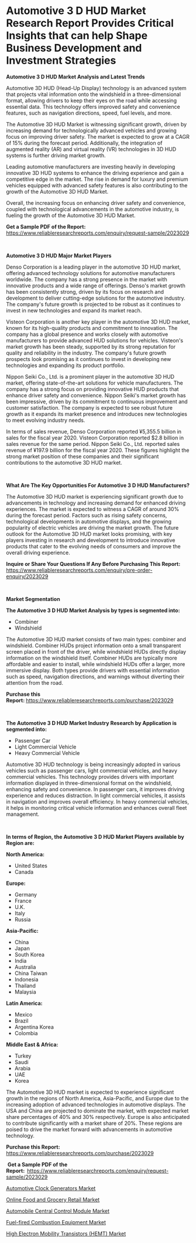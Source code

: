 <p><h1>Automotive 3 D HUD Market Research Report Provides Critical Insights that can help Shape Business Development and Investment Strategies</h1></p><p><strong>Automotive 3 D HUD Market Analysis and Latest Trends</strong></p>
<p><p>Automotive 3D HUD (Head-Up Display) technology is an advanced system that projects vital information onto the windshield in a three-dimensional format, allowing drivers to keep their eyes on the road while accessing essential data. This technology offers improved safety and convenience features, such as navigation directions, speed, fuel levels, and more.</p><p>The Automotive 3D HUD Market is witnessing significant growth, driven by increasing demand for technologically advanced vehicles and growing focus on improving driver safety. The market is expected to grow at a CAGR of 15% during the forecast period. Additionally, the integration of augmented reality (AR) and virtual reality (VR) technologies in 3D HUD systems is further driving market growth.</p><p>Leading automotive manufacturers are investing heavily in developing innovative 3D HUD systems to enhance the driving experience and gain a competitive edge in the market. The rise in demand for luxury and premium vehicles equipped with advanced safety features is also contributing to the growth of the Automotive 3D HUD Market.</p><p>Overall, the increasing focus on enhancing driver safety and convenience, coupled with technological advancements in the automotive industry, is fueling the growth of the Automotive 3D HUD Market.</p></p>
<p><strong>Get a Sample PDF of the Report:&nbsp;</strong> <a href="https://www.reliableresearchreports.com/enquiry/request-sample/2023029">https://www.reliableresearchreports.com/enquiry/request-sample/2023029</a></p>
<p>&nbsp;</p>
<p><strong>Automotive 3 D HUD Major Market Players</strong></p>
<p><p>Denso Corporation is a leading player in the automotive 3D HUD market, offering advanced technology solutions for automotive manufacturers worldwide. The company has a strong presence in the market with innovative products and a wide range of offerings. Denso's market growth has been consistently strong, driven by its focus on research and development to deliver cutting-edge solutions for the automotive industry. The company's future growth is projected to be robust as it continues to invest in new technologies and expand its market reach.</p><p>Visteon Corporation is another key player in the automotive 3D HUD market, known for its high-quality products and commitment to innovation. The company has a global presence and works closely with automotive manufacturers to provide advanced HUD solutions for vehicles. Visteon's market growth has been steady, supported by its strong reputation for quality and reliability in the industry. The company's future growth prospects look promising as it continues to invest in developing new technologies and expanding its product portfolio.</p><p>Nippon Seiki Co., Ltd. is a prominent player in the automotive 3D HUD market, offering state-of-the-art solutions for vehicle manufacturers. The company has a strong focus on providing innovative HUD products that enhance driver safety and convenience. Nippon Seiki's market growth has been impressive, driven by its commitment to continuous improvement and customer satisfaction. The company is expected to see robust future growth as it expands its market presence and introduces new technologies to meet evolving industry needs.</p><p>In terms of sales revenue, Denso Corporation reported ¥5,355.5 billion in sales for the fiscal year 2020. Visteon Corporation reported $2.8 billion in sales revenue for the same period. Nippon Seiki Co., Ltd. reported sales revenue of ¥197.9 billion for the fiscal year 2020. These figures highlight the strong market position of these companies and their significant contributions to the automotive 3D HUD market.</p></p>
<p>&nbsp;</p>
<p><strong>What Are The Key Opportunities For Automotive 3 D HUD Manufacturers?</strong></p>
<p><p>The Automotive 3D HUD market is experiencing significant growth due to advancements in technology and increasing demand for enhanced driving experiences. The market is expected to witness a CAGR of around 30% during the forecast period. Factors such as rising safety concerns, technological developments in automotive displays, and the growing popularity of electric vehicles are driving the market growth. The future outlook for the Automotive 3D HUD market looks promising, with key players investing in research and development to introduce innovative products that cater to the evolving needs of consumers and improve the overall driving experience.</p></p>
<p><strong>Inquire or Share Your Questions If Any Before Purchasing This Report:</strong> <a href="https://www.reliableresearchreports.com/enquiry/pre-order-enquiry/2023029">https://www.reliableresearchreports.com/enquiry/pre-order-enquiry/2023029</a></p>
<p>&nbsp;</p>
<p><strong>Market Segmentation</strong></p>
<p><strong>The Automotive 3 D HUD Market Analysis by types is segmented into:</strong></p>
<p><ul><li>Combiner</li><li>Windshield</li></ul></p>
<p><p>The Automotive 3D HUD market consists of two main types: combiner and windshield. Combiner HUDs project information onto a small transparent screen placed in front of the driver, while windshield HUDs directly display information on the windshield itself. Combiner HUDs are typically more affordable and easier to install, while windshield HUDs offer a larger, more immersive display. Both types provide drivers with essential information such as speed, navigation directions, and warnings without diverting their attention from the road.</p></p>
<p><strong>Purchase this Report:&nbsp;</strong><a href="https://www.reliableresearchreports.com/purchase/2023029">https://www.reliableresearchreports.com/purchase/2023029</a></p>
<p>&nbsp;</p>
<p><strong>The Automotive 3 D HUD Market Industry Research by Application is segmented into:</strong></p>
<p><ul><li>Passenger Car</li><li>Light Commercial Vehicle</li><li>Heavy Commercial Vehicle</li></ul></p>
<p><p>Automotive 3D HUD technology is being increasingly adopted in various vehicles such as passenger cars, light commercial vehicles, and heavy commercial vehicles. This technology provides drivers with important information displayed in three-dimensional format on the windshield, enhancing safety and convenience. In passenger cars, it improves driving experience and reduces distraction. In light commercial vehicles, it assists in navigation and improves overall efficiency. In heavy commercial vehicles, it helps in monitoring critical vehicle information and enhances overall fleet management.</p></p>
<p>&nbsp;</p>
<p><strong>In terms of Region, the Automotive 3 D HUD Market Players available by Region are:</strong></p>
<p>
    <p> <strong> North America: </strong>
        <ul>
            <li>United States</li>
            <li>Canada</li>
        </ul>
        </p> 
    <p> <strong> Europe: </strong>
        <ul>
            <li>Germany</li>
            <li>France</li>
            <li>U.K.</li>
            <li>Italy</li>
            <li>Russia</li>
        </ul>
        </p> 
    <p> <strong> Asia-Pacific: </strong>
        <ul>
            <li>China</li>
            <li>Japan</li>
            <li>South Korea</li>
            <li>India</li>
            <li>Australia</li>
            <li>China Taiwan</li>
            <li>Indonesia</li>
            <li>Thailand</li>
            <li>Malaysia</li>
        </ul>
        </p> 
    <p> <strong> Latin America: </strong>
        <ul>
            <li>Mexico</li>
            <li>Brazil</li>
            <li>Argentina Korea</li>
            <li>Colombia</li>
        </ul>
        </p> 
    <p> <strong> Middle East & Africa: </strong>
        <ul>
            <li>Turkey</li>
            <li>Saudi</li>
            <li>Arabia</li>
            <li>UAE</li>
            <li>Korea</li>
        </ul>
    </p>
    </p>
<p><p>The Automotive 3D HUD market is expected to experience significant growth in the regions of North America, Asia-Pacific, and Europe due to the increasing adoption of advanced technologies in automotive displays. The USA and China are projected to dominate the market, with expected market share percentages of 40% and 30% respectively. Europe is also anticipated to contribute significantly with a market share of 20%. These regions are poised to drive the market forward with advancements in automotive technology.</p></p>
<p><strong>Purchase this Report: </strong><a href="https://www.reliableresearchreports.com/purchase/2023029">https://www.reliableresearchreports.com/purchase/2023029</a></p>
<p>&nbsp;<strong>Get a Sample PDF of the Report:&nbsp;&nbsp;</strong><a href="https://www.reliableresearchreports.com/enquiry/request-sample/2023029">https://www.reliableresearchreports.com/enquiry/request-sample/2023029</a></p>
<p><strong></strong></p>
<p><p><a href="https://github.com/bobicer/Market-Research-Report-List-2/blob/main/automotive-clock-generators-market.md">Automotive Clock Generators Market</a></p><p><a href="https://sulfuric-clavicle-d39.notion.site/Online-Food-and-Grocery-Retail-Market-Research-Report-Reveals-The-Latest-Trends-And-Opportunities-of-c9e91e56a8ed49c398ac73d841377efc">Online Food and Grocery Retail Market</a></p><p><a href="https://github.com/globismark/Market-Research-Report-List-2/blob/main/automobile-central-control-module-market.md">Automobile Central Control Module Market</a></p><p><a href="https://automatic-knee-4c7.notion.site/Fuel-fired-Combustion-Equipment-Market-Size-Furnishes-Valuable-Information-Encompassing-Market-Share-0f5f8413998f4642bc759d707012a0b4">Fuel-fired Combustion Equipment Market</a></p><p><a href="https://view.publitas.com/reportprime-1/high-electron-mobility-transistors-hemt-market-size-reflecting-a-forecast-till-2031-market-by-type-by-application-and-by-geography/">High Electron Mobility Transistors (HEMT) Market</a></p></p>